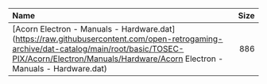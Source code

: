 |Name|Size|
|:---|---:|
|[Acorn Electron - Manuals - Hardware.dat](https://raw.githubusercontent.com/open-retrogaming-archive/dat-catalog/main/root/basic/TOSEC-PIX/Acorn/Electron/Manuals/Hardware/Acorn Electron - Manuals - Hardware.dat)|886|

